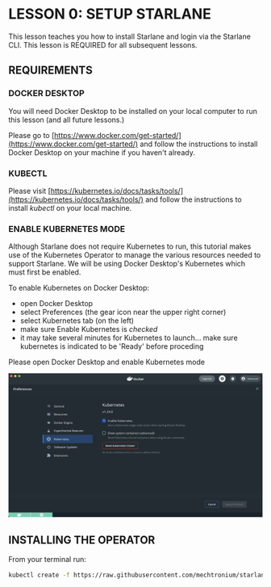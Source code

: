 # LESSON 0: SETUP STARLANE

This lesson teaches you how to install Starlane and login via the Starlane CLI.  This lesson is REQUIRED for all subsequent lessons.


## REQUIREMENTS
### DOCKER DESKTOP

You will need Docker Desktop to be installed on your local computer to run this lesson (and all future lessons.)

Please go to [https://www.docker.com/get-started/](https://www.docker.com/get-started/) and follow the instructions to install Docker Desktop on your machine if you haven't already.

### KUBECTL

Please visit [https://kubernetes.io/docs/tasks/tools/](https://kubernetes.io/docs/tasks/tools/) and follow the instructions to install *kubectl* on your local machine.


### ENABLE KUBERNETES MODE

Although Starlane does not require Kubernetes to run, this tutorial makes use of the Kubernetes Operator to manage the various resources
needed to support Starlane. We will be using Docker Desktop's Kubernetes which must first be enabled.

To enable Kubernetes on Docker Desktop:
* open Docker Desktop
* select Preferences (the gear icon near the upper right corner)
* select Kubernetes tab (on the left)
* make sure Enable Kubernetes is *checked*
* it may take several minutes for Kubernetes to launch... make sure kubernetes is indicated to be 'Ready' before proceding

Please open Docker Desktop and enable Kubernetes mode

![enable kubernetes on Docker Desktop](https://raw.githubusercontent.com/mechtronium/starlane-tutorial/main/lesson-0/enable-kubernetes-on-docker.png?raw=true)


## INSTALLING THE OPERATOR

From your terminal run:

```bash
kubectl create -f https://raw.githubusercontent.com/mechtronium/starlane-tutorial/main/lesson-0/starlane-operator.yml
```
